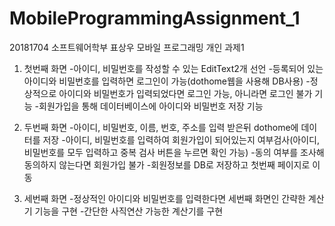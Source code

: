 # MobileProgrammingAssignment_1
20181704 소프트웨어학부 표상우
모바일 프로그래밍 개인 과제1

1. 첫번째 화면
-아이디, 비밀번호를 작성할 수 있는 EditText2개 선언
-등록되어 있는 아이디와 비밀번호를 입력하면 로그인이 가능(dothome웹을 사용해 DB사용)
-정상적으로 아이디와 비밀번호가 입력되었다면 로그인 가능, 아니라면 로그인 불가 기능
-회원가입을 통해 데이터베이스에 아이디와 비밀번호 저장 기능

2. 두번째 화면
-아이디, 비밀번호, 이름, 번호, 주소를 입력 받은뒤 dothome에 데이터를 저장
-아이디, 비밀번호를 입력하여 회원가입이 되어있는지 여부검사(아이디, 비밀번호를 모두 입력하고 중복 검사 버튼을 누르면 확인 가능)
-동의 여부를 조사해 동의하지 않는다면 회원가입 불가
-회원정보를 DB로 저장하고 첫번째 페이지로 이동

3. 세번째 화면
-정상적인 아이디와 비밀번호를 입력한다면 세번째 화면인 간략한 계산기 기능을 구현
-간단한 사직연산 가능한 계산기를 구현
